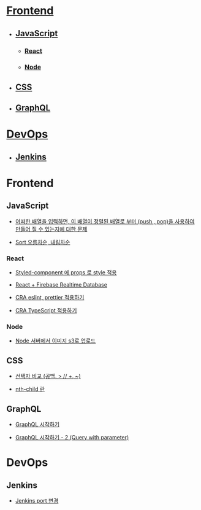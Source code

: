 # [Frontend](https://github.com/eomttt/studies/tree/master/2020#frontend-1)
- ## [JavaScript](https://github.com/eomttt/studies/tree/master/2020#javascript-1)
    - ### [React](https://github.com/eomttt/studies/tree/master/2020#react-1)
    - ### [Node](https://github.com/eomttt/studies/tree/master/2020#node-1)
- ## [CSS](https://github.com/eomttt/studies/tree/master/2020#css-1)

- ## [GraphQL](https://github.com/eomttt/studies/tree/master/2020#graphql-1)

# [DevOps](https://github.com/eomttt/studies/tree/master/2020#devops-1)

- ## [Jenkins](https://github.com/eomttt/studies/tree/master/2020#jenkins-1)


# Frontend
## JavaScript
- [어떠한 배열을 입력하면, 이 배열이 정렬된 배열로 부터 (push , pop)을 사용하여 만들어 질 수 있는지에 대한 문제](https://eomtttttt-develop.tistory.com/218)

- [Sort 오름차순, 내림차순](https://eomtttttt-develop.tistory.com/221)

### React
  - [Styled-component 에 props 로 style 적용](https://eomtttttt-develop.tistory.com/211)

  - [React + Firebase Realtime Database](https://eomtttttt-develop.tistory.com/219)

  - [CRA eslint, prettier 적용하기](https://eomtttttt-develop.tistory.com/223)

  - [CRA TypeScript 적용하기](https://eomtttttt-develop.tistory.com/224)

### Node
  - [Node 서버에서 이미지 s3로 업로드](https://eomtttttt-develop.tistory.com/220)

## CSS
- [선택자 비교 (공백, > // +, ~)](https://eomtttttt-develop.tistory.com/212)

- [nth-child 란](https://eomtttttt-develop.tistory.com/213)

## GraphQL
- [GraphQL 시작하기](https://eomtttttt-develop.tistory.com/225)

- [GraphQL 시작하기 - 2 (Query with parameter)](https://eomtttttt-develop.tistory.com/226)

# DevOps
## Jenkins
- [Jenkins port 변경](https://eomtttttt-develop.tistory.com/222)



